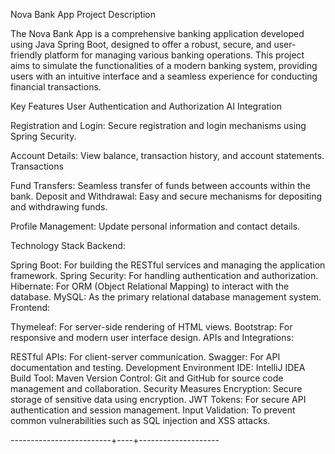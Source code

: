 Nova Bank App Project Description

The Nova Bank App is a comprehensive banking application developed using Java Spring Boot, designed to offer a robust, secure, and user-friendly platform for managing various banking operations. 
This project aims to simulate the functionalities of a modern banking system, 
providing users with an intuitive interface and a seamless experience for conducting financial transactions.

Key Features
User Authentication and Authorization
AI Integration

Registration and Login: Secure registration and login mechanisms using Spring Security.

Account Details: View balance, transaction history, and account statements.
Transactions

Fund Transfers: Seamless transfer of funds between accounts within the bank.
Deposit and Withdrawal: Easy and secure mechanisms for depositing and withdrawing funds.

Profile Management: Update personal information and contact details.

Technology Stack
Backend:

Spring Boot: For building the RESTful services and managing the application framework.
Spring Security: For handling authentication and authorization.
Hibernate: For ORM (Object Relational Mapping) to interact with the database.
MySQL: As the primary relational database management system.
Frontend:

Thymeleaf: For server-side rendering of HTML views.
Bootstrap: For responsive and modern user interface design.
APIs and Integrations:

RESTful APIs: For client-server communication.
Swagger: For API documentation and testing.
Development Environment
IDE: IntelliJ IDEA
Build Tool: Maven
Version Control: Git and GitHub for source code management and collaboration.
Security Measures
Encryption: Secure storage of sensitive data using encryption.
JWT Tokens: For secure API authentication and session management.
Input Validation: To prevent common vulnerabilities such as SQL injection and XSS attacks.







-------------------------+----+--------------------

